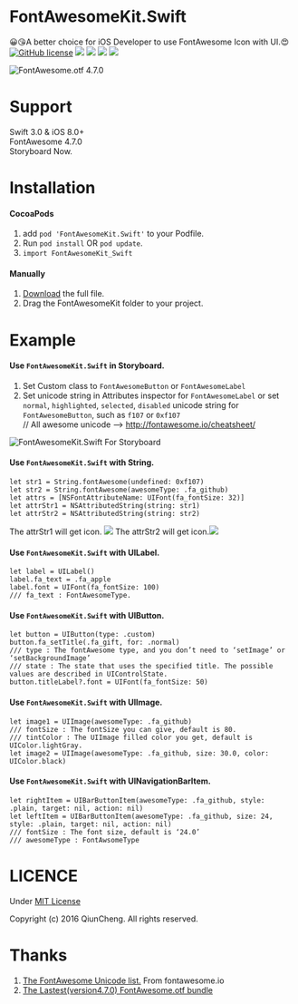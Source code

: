 FontAwesomeKit.Swift
========
😀😘A better choice for iOS Developer to use FontAwesome Icon with UI.😍     
[![GitHub license](https://img.shields.io/badge/license-MIT-blue.svg)](https://raw.githubusercontent.com/qiuncheng/FontAwesomeKit.Swift/master/LICENSE)
[![](https://img.shields.io/badge/Pod-v0.4.2-brightgreen.svg)](https://cocoapods.org/pods/FontAwesomeKit.Swift)
[![](https://img.shields.io/badge/support-iOS8-lightgrey.svg)](https://github.com/qiuncheng/FontAwesomeKit.Swift)
[![](https://img.shields.io/badge/platform-iOS-yellow.svg)](https://github.com/qiuncheng/FontAwesomeKit.Swift)
[![](https://img.shields.io/badge/Swift-3.0-yellowgreen.svg)](https://github.com/qiuncheng/FontAwesomeKit.Swift)

![FontAwesome.otf 4.7.0](https://raw.githubusercontent.com/qiuncheng/FontAwesomeKit.Swift/master/Screenshots/FontAwesomeKitExample.png)

Support
========
Swift 3.0 & iOS 8.0+   
FontAwesome 4.7.0  
Storyboard Now.

Installation
========
#### CocoaPods
1. add `pod 'FontAwesomeKit.Swift'` to your Podfile.
2. Run `pod install` OR `pod update`.
3. `import FontAwesomeKit_Swift`

#### Manually
1. [Download](https://github.com/qiuncheng/FontAwesomeKit.Swift/archive/master.zip) the full file.
2. Drag the FontAwesomeKit folder to your project.

Example
========

#### Use `FontAwesomeKit.Swift` in Storyboard. 
 1. Set Custom class to `FontAwesomeButton` or `FontAwesomeLabel`
 2. Set unicode string in Attributes inspector for `FontAwesomeLabel` or set `normal`, `highlighted`, `selected`, `disabled` unicode string for `FontAwesomeButton`, such as `f107` or `0xf107`  
 // All awesome unicode --> http://fontawesome.io/cheatsheet/


![FontAwesomeKit.Swift For Storyboard](https://raw.githubusercontent.com/qiuncheng/FontAwesomeKit.Swift/master/Screenshots/storyboard.jpg)

#### Use `FontAwesomeKit.Swift` with String.
```
let str1 = String.fontAwesome(undefined: 0xf107)
let str2 = String.fontAwesome(awesomeType: .fa_github)
let attrs = [NSFontAttributeName: UIFont(fa_fontSize: 32)]
let attrStr1 = NSAttributedString(string: str1)
let attrStr2 = NSAttributedString(string: str2)
```
The attrStr1 will get icon. ![](http://7xk67j.com1.z0.glb.clouddn.com/gift.png)
The attrStr2 will get icon.![](http://7xk67j.com1.z0.glb.clouddn.com/github.png)
#### Use `FontAwesomeKit.Swift` with UILabel.
```
let label = UILabel()
label.fa_text = .fa_apple
label.font = UIFont(fa_fontSize: 100)
/// fa_text : FontAwesomeType.
```
#### Use `FontAwesomeKit.Swift` with UIButton.
```
let button = UIButton(type: .custom)
button.fa_setTitle(.fa_gift, for: .normal)
/// type : The fontAwesome type, and you don’t need to ‘setImage’ or ‘setBackgroundImage’
/// state : The state that uses the specified title. The possible values are described in UIControlState.
button.titleLabel?.font = UIFont(fa_fontSize: 50)
```
#### Use `FontAwesomeKit.Swift` with UIImage.
```
let image1 = UIImage(awesomeType: .fa_github)
/// fontSize : The fontSize you can give, default is 80.
/// tintColor : The UIImage filled color you get, default is UIColor.lightGray.
let image2 = UIImage(awesomeType: .fa_github, size: 30.0, color: UIColor.black)
```
#### Use `FontAwesomeKit.Swift` with UINavigationBarItem.
```
let rightItem = UIBarButtonItem(awesomeType: .fa_github, style: .plain, target: nil, action: nil)
let leftItem = UIBarButtonItem(awesomeType: .fa_github, size: 24, style: .plain, target: nil, action: nil)
/// fontSize : The font size, default is ‘24.0’
/// awesomeType : FontAwsomeType
```

LICENCE
========
Under [MIT License](https://github.com/qiuncheng/FontAwesomeKit.Swift/blob/master/LICENSE)

Copyright (c) 2016 QiunCheng. All rights reserved.

Thanks
========
1. [The FontAwesome Unicode list.](http://fontawesome.io/cheatsheet/) From fontawesome.io
2. [The Lastest(version4.7.0) FontAwesome.otf bundle](http://fontawesome.io/assets/font-awesome-4.7.0.zip)
